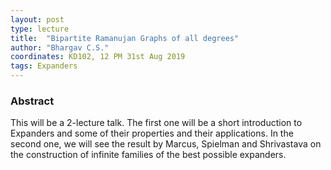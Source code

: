 ```yaml
---
layout: post
type: lecture
title:  "Bipartite Ramanujan Graphs of all degrees"
author: "Bhargav C.S."
coordinates: KD102, 12 PM 31st Aug 2019
tags: Expanders
---
```

### Abstract

This will be a 2-lecture talk. The first one will be a short introduction to Expanders and some of their properties and their applications. In the second one, we will see the result by Marcus, Spielman and Shrivastava on the construction of infinite families of the best possible expanders. 
